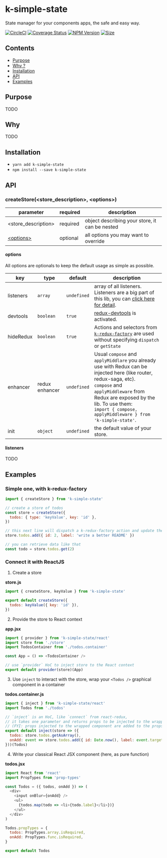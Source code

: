 # k-simple-state

State manager for your components apps, the safe and easy way.

[![CircleCI](https://circleci.com/gh/alakarteio/k-simple-state.svg?style=shield)](https://circleci.com/gh/alakarteio/k-simple-state) [![Coverage Status](https://coveralls.io/repos/github/alakarteio/k-simple-state/badge.svg?branch=master)](https://coveralls.io/github/alakarteio/k-simple-state?branch=master) [![NPM Version](https://badge.fury.io/js/k-simple-state.svg)](https://www.npmjs.com/package/k-simple-state)
[![Size](http://img.badgesize.io/alakarteio/k-simple-state/master/index.js.svg)]()


## Contents
 - [Purpose](#purpose)
 - [Why ?](#why)
 - [Installation](#installation)
 - [API](#api)
 - [Examples](#examples)

## Purpose
TODO

## Why
TODO

## Installation
 - `yarn add k-simple-state`
 - `npm install --save k-simple-state`

## API
### createStore(<store_description>, \<options>)
| parameter | required | description |
|---|---|---|
| <store_description>| required | object describing your store, it can be nested |
| [\<options>](#options) | optional | all options you may want to override |

#### options
All options are optionals to keep the default usage as simple as possible.

| key | type | default | description |
|---|---|---|---|
| listeners | `array` | `undefined` | array of all listeners. Listeners are a big part of this lib, you can [click here for detail](#TODO). |
| devtools | `boolean` | `true` | [redux-devtools](https://github.com/zalmoxisus/redux-devtools-extension) is activated. |
| hideRedux | `boolean` | `true` | Actions and selectors from [`k-redux-factory`](https://github.com/alakarteio/k-redux-factory) are used without specifying `dispatch` or `getState` |
| enhancer | redux enhancer | `undefined` | Usual `compose` and `applyMiddlare` you already use with Redux can be injected here (like router, redux-saga, etc). <br />`compose` and `applyMiddleware` from Redux are exposed by the lib. To use them:<br /> ```import { compose, applyMiddleware } from 'k-simple-state'```. |
| init | `object` | `undefined` | the default value of your store. |

#### listeners
TODO

## Examples
### Simple one, with k-redux-factory
```js
import { createStore } from 'k-simple-state'

// create a store of todos
const store = createStore({
  todos: { type: 'keyValue', key: 'id' },
})

// this next line will dispatch a k-redux-factory action and update the store
store.todos.add({ id: 2, label: 'write a better README' })

// you can retrieve data like that
const todo = store.todos.get(2)
```

### Connect it with ReactJS
1. Create a store

**store.js**
```js
import { createStore, keyValue } from 'k-simple-state'

export default createStore({
  todos: keyValue({ key: 'id' }),
})
```

2. Provide the store to React context

**app.jsx**
```js
import { provider } from 'k-simple-state/react'
import store from './store'
import TodosContainer from './todos.container'

const App = () => <TodosContainer />

// use `provider` HoC to inject store to the React context
export default provider(store)(App)
```

3. Use `inject` to interact with the store, wrap your `<Todos />` graphical component in a container

**todos.container.js**
```js
import { inject } from 'k-simple-state/react'
import Todos from './todos'

// `inject` is an HoC, like `connect` from react-redux,
// it takes one parameter and returns props to be injected to the wrapped component
// (FYI: props injected to the wrapped component are added to the props given by the parent)
export default inject(store => ({
  todos: store.todos.getAsArray(),
  onAdd: event => store.todos.add({ id: Date.now(), label: event.target.value }),
}))(Todos)
```

4. Write your classical React JSX component (here, as pure function)

**todos.jsx**
```js
import React from 'react'
import PropTypes from 'prop-types'

const Todos = ({ todos, onAdd }) => (
  <div>
    <input onBlur={onAdd} />
    <ul>
      {todos.map(todo => <li>{todo.label}</li>})}
    </ul>
  </div>
)

Todos.propTypes = {
  todos: PropTypes.array.isRequired,
  onAdd: PropTypes.func.isRequired,
}

export default Todos
```
